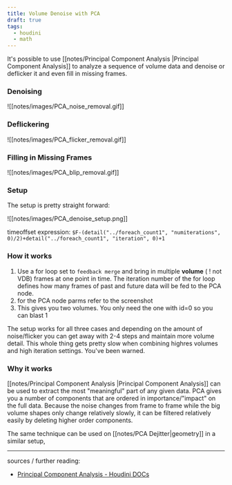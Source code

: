 ```yaml
---
title: Volume Denoise with PCA
draft: true
tags:
  - houdini
  - math
---
```

It's possible to use [[notes/Principal Component Analysis |Principal Component Analysis]] to analyze a sequence of volume data and denoise or deflicker it and even fill in missing frames. 
### Denoising

![[notes/images/PCA_noise_removal.gif]]
### Deflickering

![[notes/images/PCA_flicker_removal.gif]]
### Filling in Missing Frames

![[notes/images/PCA_blip_removal.gif]]

### Setup

The setup is pretty straight forward:

![[notes/images/PCA_denoise_setup.png]]

timeoffset expression: `$F-(detail("../foreach_count1", "numiterations", 0)/2)+detail("../foreach_count1", "iteration", 0)+1`

### How it works

1. Use a for loop set to `feedback merge` and bring in multiple **volume** ( ! not VDB) frames at one point in time. The iteration number of the for loop defines how many frames of past and future data will be fed to the PCA node.
2. for the PCA node parms refer to the screenshot
3. This gives you two volumes. You only need the one with id=0 so you can blast 1

The setup works for all three cases and depending on the amount of noise/flicker you can get away with 2-4 steps and maintain more volume detail. This whole thing gets pretty slow when combining highres volumes and high iteration settings. You've been warned. 

### Why it works

[[notes/Principal Component Analysis |Principal Component Analysis]] can be used to extract the most "meaningful" part of any given data. PCA gives you a number of components that are ordered in importance/"impact" on the full data. Because the noise changes from frame to frame while the big volume shapes only change relatively slowly, it can be filtered relatively easily by deleting higher order components. 

The same technique can be used on [[notes/PCA Dejitter|geometry]] in a similar setup,

---

sources / further reading:
- [Principal Component Analysis - Houdini DOCs](https://www.sidefx.com/docs/houdini/nodes/sop/pca.html)

